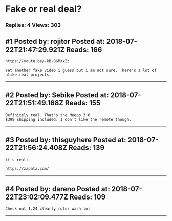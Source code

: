 # Fake or real deal?

### Replies: 4 Views: 303

## \#1 Posted by: rojitor Posted at: 2018-07-22T21:47:29.921Z Reads: 166

```
https://youtu.be/-kB-BGMXxZc

Yet another fake video i guess but i am not sure. There's a lot of alike real projects.
```

---
## \#2 Posted by: Sebike Posted at: 2018-07-22T21:51:49.168Z Reads: 155

```
Definitely real. That's the Meepo 3.0
$399 shipping included. I don't like the remote though.
```

---
## \#3 Posted by: thisguyhere Posted at: 2018-07-22T21:56:24.408Z Reads: 139

```
it's real:

https://zapata.com/
```

---
## \#4 Posted by: dareno Posted at: 2018-07-22T23:02:09.477Z Reads: 109

```
Check out 1.24 clearly rotor wash lol
```

---
